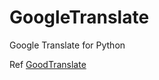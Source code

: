 # GoogleTranslate
Google Translate for Python

Ref [GoodTranslate](https://github.com/scturtle/GoodTranslate)
